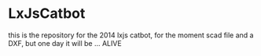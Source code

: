 LxJsCatbot
==========

this is the repository for the 2014 lxjs catbot, for the moment scad file and a DXF, but one day it will be ... ALIVE   
